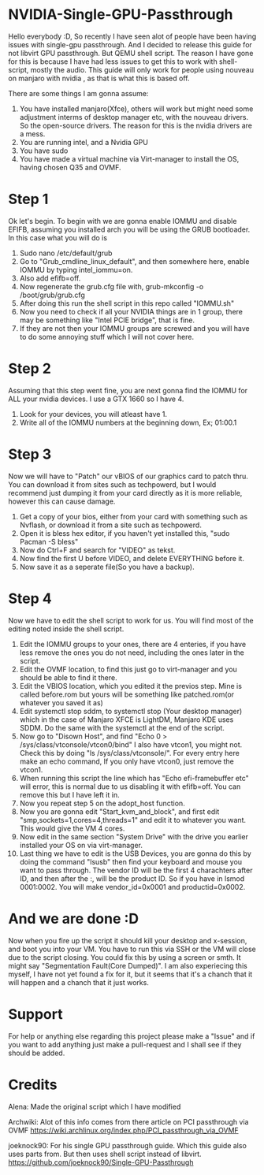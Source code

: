 # NVIDIA-Single-GPU-Passthrough
Hello everybody :D, So recently I have seen alot of people have been having issues with single-gpu passthrough. And I decided to release this guide for not libvirt GPU passthrough. But QEMU shell script. The reason I have gone for this is because I have had less issues to get this to work with shell-script, mostly the audio. This guide will only work for people using nouveau on manjaro with nvidia , as that is what this is based off. 

There are some things I am gonna assume:
1. You have installed manjaro(Xfce), others will work but might need some adjustment interms of desktop manager etc, with the nouveau drivers. So the open-source drivers. The reason for this is the nvidia drivers are a mess.
2. You are running intel, and a Nvidia GPU
3. You have sudo
4. You have made a virtual machine via Virt-manager to install the OS, having chosen Q35 and OVMF.

# Step 1
Ok let's begin. To begin with we are gonna enable IOMMU and disable EFIFB, assuming you installed arch you will be using the GRUB bootloader. In this case what you will do is
1. Sudo nano /etc/default/grub
2. Go to "Grub_cmdline_linux_default", and then somewhere here, enable IOMMU by typing intel_iommu=on.
3. Also add efifb=off.
4. Now regenerate the grub.cfg file with, grub-mkconfig -o /boot/grub/grub.cfg
5. After doing this run the shell script in this repo called "IOMMU.sh"
6. Now you need to check if all your NVIDIA things are in 1 group, there may be something like "Intel PCIE bridge", that is fine.
7. If they are not then your IOMMU groups are screwed and you will have to do some annoying stuff which I will not cover here.

# Step 2
Assuming that this step went fine, you are next gonna find the IOMMU for ALL your nvidia devices. I use a GTX 1660 so I have 4.
1. Look for your devices, you will atleast have 1.
2. Write all of the IOMMU numbers at the beginning down, Ex; 01:00.1

# Step 3
Now we will have to "Patch" our vBIOS of our graphics card to patch thru. You can download it from sites such as techpowerd, but I would recommend just dumping it from your card directly as it is more reliable, however this can cause damage. 
1. Get a copy of your bios, either from your card with something such as Nvflash, or download it from a site such as techpowerd.
2. Open it is bless hex editor, if you haven't yet installed this, "sudo Pacman -S bless"
3. Now do Ctrl+F and search for "VIDEO" as tekst.
4. Now find the first U before VIDEO, and delete EVERYTHING before it. 
5. Now save it as a seperate file(So you have a backup).

# Step 4
Now we have to edit the shell script to work for us. You will find most of the editing noted inside the shell script.
1. Edit the IOMMU groups to your ones, there are 4 enteries, if you have less remove the ones you do not need, including the ones later in the script.
2. Edit the OVMF location, to find this just go to virt-manager and you should be able to find it there.
3. Edit the VBIOS location, which you edited it the previos step. Mine is called before.rom but yours will be something like patched.rom(or whatever you saved it as)
4. Edit systemctl stop sddm, to systemctl stop (Your desktop manager) which in the case of Manjaro XFCE is LightDM, Manjaro KDE uses SDDM. Do the same with the systemctl at the end of the script.
5. Now go to "Disown Host", and find "Echo 0 > /sys/class/vtconsole/vtcon0/bind" I also have vtcon1, you might not. Check this by doing "ls /sys/class/vtconsole/". For every entry here make an echo command, If you only have vtcon0, just remove the vtcon1. 
6. When running this script the line which has "Echo efi-framebuffer etc" will error, this is normal due to us disabling it with efifb=off. You can remove this but I have left it in.
7. Now you repeat step 5 on the adopt_host function.
8. Now you are gonna edit "Start_kvm_and_block", and first edit "smp,sockets=1,cores=4,threads=1" and edit it to whatever you want. This would give the VM 4 cores.
9. Now edit in the same section "System Drive" with the drive you earlier installed your OS on via virt-manager.
10. Last thing we have to edit is the USB Devices, you are gonna do this by doing the command "lsusb" then find your keyboard and mouse you want to pass through. The vendor ID will be the first 4 charachters after ID, and then after the :, will be the product ID. So if you have in lsmod 0001:0002. You will make vendor_id=0x0001 and productid=0x0002.


# And we are done :D
Now when you fire up the script it should kill your desktop and x-session, and boot you into your VM. You have to run this via SSH or the VM will close due to the script closing. You could fix this by using a screen or smth. It might say "Segmentation Fault(Core Dumped)". I am also experiecing this myself, I have not yet found a fix for it, but it seems that it's a chanch that it will happen and a chanch that it just works.

# Support
For help or anything else regarding this project please make a "Issue" and if you want to add anything just make a pull-request and I shall see if they should be added.

# Credits
Alena: Made the original script which I have modified

Archwiki: Alot of this info comes from there article on PCI passthrough via OVMF
https://wiki.archlinux.org/index.php/PCI_passthrough_via_OVMF

joeknock90: For his single GPU passthrough guide. Which this guide also uses parts from. But then uses shell script instead of libvirt.
https://github.com/joeknock90/Single-GPU-Passthrough
